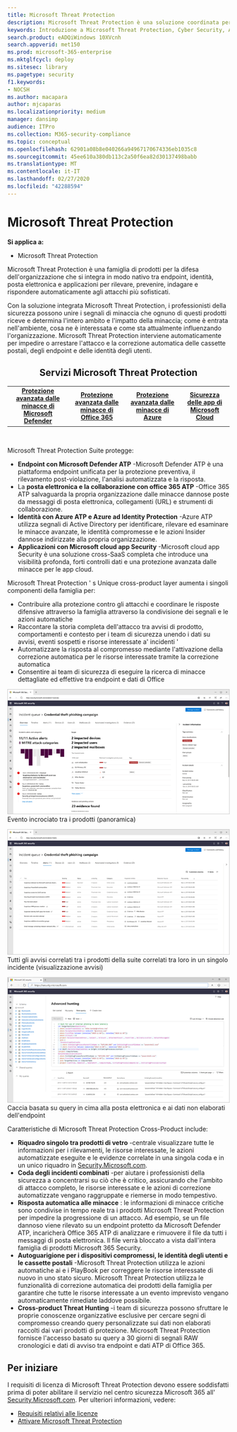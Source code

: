 ```yaml
---
title: Microsoft Threat Protection
description: Microsoft Threat Protection è una soluzione coordinata per la protezione dalle minacce, progettata per proteggere dispositivi, identità, dati e applicazioni
keywords: Introduzione a Microsoft Threat Protection, Cyber Security, Advanced Persistent Threat, sicurezza dell'organizzazione, dispositivi, dispositivo, identità, utenti, dati, applicazioni, incidenti, analisi automatizzata e correzione, ricerca avanzata
search.product: eADQiWindows 10XVcnh
search.appverid: met150
ms.prod: microsoft-365-enterprise
ms.mktglfcycl: deploy
ms.sitesec: library
ms.pagetype: security
f1.keywords:
- NOCSH
ms.author: macapara
author: mjcaparas
ms.localizationpriority: medium
manager: dansimp
audience: ITPro
ms.collection: M365-security-compliance
ms.topic: conceptual
ms.openlocfilehash: 62901a08b8e040266a94967170674336eb1035c8
ms.sourcegitcommit: 45ee610a380db113c2a50f6ea82d30137498babb
ms.translationtype: MT
ms.contentlocale: it-IT
ms.lasthandoff: 02/27/2020
ms.locfileid: "42288594"
---
```

# <a name="microsoft-threat-protection"></a>Microsoft Threat Protection

**Si applica a:**
- Microsoft Threat Protection



Microsoft Threat Protection è una famiglia di prodotti per la difesa dell'organizzazione che si integra in modo nativo tra endpoint, identità, posta elettronica e applicazioni per rilevare, prevenire, indagare e rispondere automaticamente agli attacchi più sofisticati.  

Con la soluzione integrata Microsoft Threat Protection, i professionisti della sicurezza possono unire i segnali di minaccia che ognuno di questi prodotti riceve e determina l'intero ambito e l'impatto della minaccia; come è entrata nell'ambiente, cosa ne è interessata e come sta attualmente influenzando l'organizzazione. Microsoft Threat Protection interviene automaticamente per impedire o arrestare l'attacco e la correzione automatica delle cassette postali, degli endpoint e delle identità degli utenti.  


<center><h2>Servizi Microsoft Threat Protection</center></h2>
<table><tr><td><center><b><a href="https://docs.microsoft.com/windows/security/threat-protection/microsoft-defender-atp/microsoft-defender-advanced-threat-protection"><b>Protezione avanzata dalle minacce di Microsoft Defender</b></center></a></td>
<td><center><b><a href="https://docs.microsoft.com/office365/securitycompliance/office-365-atp"><b>Protezione avanzata dalle minacce di Office 365</b></center></a></td>
<td><center><b><a href="https://docs.microsoft.com/azure-advanced-threat-protection/"><b>Protezione avanzata dalle minacce di Azure</b></a></center></td>
<td><center><b><a href="https://docs.microsoft.com/cloud-app-security/"><b>Sicurezza delle app di Microsoft Cloud</b></a></center></td>
</tr>
</table>
<br>



Microsoft Threat Protection Suite protegge: 
- **Endpoint con Microsoft Defender ATP** -Microsoft Defender ATP è una piattaforma endpoint unificata per la protezione preventiva, il rilevamento post-violazione, l'analisi automatizzata e la risposta. 
- La **posta elettronica e la collaborazione con office 365 ATP** -Office 365 ATP salvaguarda la propria organizzazione dalle minacce dannose poste da messaggi di posta elettronica, collegamenti (URL) e strumenti di collaborazione. 
- **Identità con Azure ATP e Azure ad Identity Protection** -Azure ATP utilizza segnali di Active Directory per identificare, rilevare ed esaminare le minacce avanzate, le identità compromesse e le azioni Insider dannose indirizzate alla propria organizzazione. 
- **Applicazioni con Microsoft cloud app Security** -Microsoft cloud app Security è una soluzione cross-SaaS completa che introduce una visibilità profonda, forti controlli dati e una protezione avanzata dalle minacce per le app cloud. 

Microsoft Threat Protection ' s Unique cross-product layer aumenta i singoli componenti della famiglia per:
- Contribuire alla protezione contro gli attacchi e coordinare le risposte difensive attraverso la famiglia attraverso la condivisione dei segnali e le azioni automatiche
- Raccontare la storia completa dell'attacco tra avvisi di prodotto, comportamenti e contesto per i team di sicurezza unendo i dati su avvisi, eventi sospetti e risorse interessate a' incidenti '
- Automatizzare la risposta al compromesso mediante l'attivazione della correzione automatica per le risorse interessate tramite la correzione automatica
- Consentire ai team di sicurezza di eseguire la ricerca di minacce dettagliate ed effettive tra endpoint e dati di Office

![Immagine della pagina Panoramica sugli incidenti](../../media/overview-incident.png) <br>
Evento incrociato tra i prodotti (panoramica)

![Immagine della coda di avvisi](../../media/incident-list.png)<br>
Tutti gli avvisi correlati tra i prodotti della suite correlati tra loro in un singolo incidente (visualizzazione avvisi)

![Immagine della coda degli incidenti](../../media/advanced-hunting.png)<br>
Caccia basata su query in cima alla posta elettronica e ai dati non elaborati dell'endpoint


Caratteristiche di Microsoft Threat Protection Cross-Product include: 
- **Riquadro singolo tra prodotti di vetro** -centrale visualizzare tutte le informazioni per i rilevamenti, le risorse interessate, le azioni automatizzate eseguite e le evidenze correlate in una singola coda e in un unico riquadro in [Security.Microsoft.com](https://security.microsoft.com). 
- **Coda degli incidenti combinati** -per aiutare i professionisti della sicurezza a concentrarsi su ciò che è critico, assicurando che l'ambito di attacco completo, le risorse interessate e le azioni di correzione automatizzate vengano raggruppate e riemerse in modo tempestivo. 
- **Risposta automatica alle minacce** : le informazioni di minacce critiche sono condivise in tempo reale tra i prodotti Microsoft Threat Protection per impedire la progressione di un attacco. Ad esempio, se un file dannoso viene rilevato su un endpoint protetto da Microsoft Defender ATP, incaricherà Office 365 ATP di analizzare e rimuovere il file da tutti i messaggi di posta elettronica. Il file verrà bloccato a vista dall'intera famiglia di prodotti Microsoft 365 Security.
- **Autoguarigione per i dispositivi compromessi, le identità degli utenti e le cassette postali** -Microsoft Threat Protection utilizza le azioni automatiche ai e i PlayBook per correggere le risorse interessate di nuovo in uno stato sicuro. Microsoft Threat Protection utilizza le funzionalità di correzione automatica dei prodotti della famiglia per garantire che tutte le risorse interessate a un evento imprevisto vengano automaticamente rimediate laddove possibile.
- **Cross-product Threat Hunting** -i team di sicurezza possono sfruttare le proprie conoscenze organizzative esclusive per cercare segni di compromesso creando query personalizzate sui dati non elaborati raccolti dai vari prodotti di protezione. Microsoft Threat Protection fornisce l'accesso basato su query a 30 giorni di segnali RAW cronologici e dati di avviso tra endpoint e dati ATP di Office 365. 


## <a name="get-started"></a>Per iniziare
I requisiti di licenza di Microsoft Threat Protection devono essere soddisfatti prima di poter abilitare il servizio nel centro sicurezza Microsoft 365 all' [Security.Microsoft.com](https://security.microsoft.com). Per ulteriori informazioni, vedere:
- [Requisiti relativi alle licenze](prerequisites.md#licensing-requirements)
- [Attivare Microsoft Threat Protection](mtp-enable.md)
